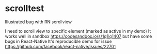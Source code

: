 # scrolltest
Illustrated bug with RN scrollview

I need to scroll view to specific element (marked as active in my demo)
It works well in sandbox https://codesandbox.io/s/1q1lq1407 but have some bugs in React-Native
It's reproducible demo for issue https://github.com/facebook/react-native/issues/22701
